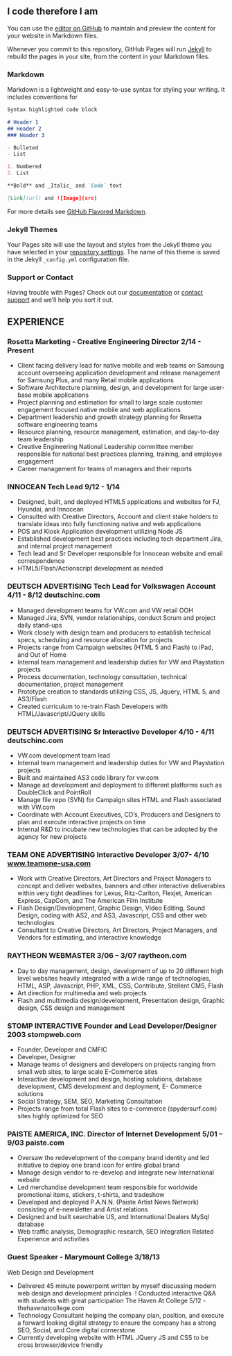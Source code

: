 ## I code therefore I am

You can use the [editor on GitHub](https://github.com/PaulAlbertson/PaulAlbertson.github.io/edit/master/README.md) to maintain and preview the content for your website in Markdown files.

Whenever you commit to this repository, GitHub Pages will run [Jekyll](https://jekyllrb.com/) to rebuild the pages in your site, from the content in your Markdown files.

### Markdown

Markdown is a lightweight and easy-to-use syntax for styling your writing. It includes conventions for

```markdown
Syntax highlighted code block

# Header 1
## Header 2
### Header 3

- Bulleted
- List

1. Numbered
2. List

**Bold** and _Italic_ and `Code` text

[Link](url) and ![Image](src)
```

For more details see [GitHub Flavored Markdown](https://guides.github.com/features/mastering-markdown/).

### Jekyll Themes

Your Pages site will use the layout and styles from the Jekyll theme you have selected in your [repository settings](https://github.com/PaulAlbertson/PaulAlbertson.github.io/settings). The name of this theme is saved in the Jekyll `_config.yml` configuration file.

### Support or Contact

Having trouble with Pages? Check out our [documentation](https://help.github.com/categories/github-pages-basics/) or [contact support](https://github.com/contact) and we’ll help you sort it out.



## EXPERIENCE
### Rosetta Marketing - Creative Engineering Director 2/14 - Present
- Client facing delivery lead for native mobile and web teams on Samsung account overseeing application development and release management for Samsung Plus, and many Retail mobile applications
- Software Architecture planning, design, and development for large user-base mobile applications
- Project planning and estimation for small to large scale customer engagement focused native mobile and web
applications
- Department leadership and growth strategy planning for Rosetta software engineering teams
- Resource planning, resource management, estimation, and day-to-day team leadership
- Creative Engineering National Leadership committee member responsible for national best practices planning, training,
and employee engagement
- Career management for teams of managers and their reports

### INNOCEAN Tech Lead 9/12 - 1/14
- Designed, built, and deployed HTML5 applications and websites for FJ, Hyundai, and Innocean
- Consulted with Creative Directors, Account and client stake holders to translate ideas into fully functioning native and
web applications
- POS and Kiosk Application development utilizing Node JS
- Established development best practices including tech department Jira, and internal project management
- Tech lead and Sr Developer responsible for Innocean website and email correspondence
- HTML5/Flash/Actionscript development as needed

### DEUTSCH ADVERTISING Tech Lead for Volkswagen Account 4/11 - 8/12 deutschinc.com
- Managed development teams for VW.com and VW retail OOH
- Managed Jira, SVN, vendor relationships, conduct Scrum and project daily stand-ups
- Work closely with design team and producers to establish technical specs, scheduling and resource allocation for
projects
- Projects range from Campaign websites (HTML 5 and Flash) to iPad, and Out of Home
- Internal team management and leadership duties for VW and Playstation projects
- Process documentation, technology consultation, technical documentation, project management
- Prototype creation to standards utilizing CSS, JS, Jquery, HTML 5, and AS3/Flash
- Created curriculum to re-train Flash Developers with HTML/Javascript/JQuery skills

### DEUTSCH ADVERTISING Sr Interactive Developer 4/10 - 4/11 deutschinc.com
- VW.com development team lead
- Internal team management and leadership duties for VW and Playstation projects
- Built and maintained AS3 code library for vw.com
- Manage ad development and deployment to different platforms such as DoubleClick and PointRoll
- Manage file repo (SVN) for Campaign sites HTML and Flash associated with VW.com
- Coordinate with Account Executives, CD’s, Producers and Designers to plan and execute interactive projects on time
- Internal R&D to incubate new technologies that can be adopted by the agency for new projects

### TEAM ONE ADVERTISING Interactive Developer 3/07- 4/10 www.teamone-usa.com
- Work with Creative Directors, Art Directors and Project Managers to concept and deliver websites, banners and other
interactive deliverables within very tight deadlines for Lexus, Ritz-Carlton, Flexjet, American Express, CapCom, and The
American Film Institute
- Flash Design/Development, Graphic Design, Video Editing, Sound Design, coding with AS2, and AS3, Javascript, CSS and
other web technologies
- Consultant to Creative Directors, Art Directors, Project Managers, and Vendors for estimating, and interactive knowledge

### RAYTHEON WEBMASTER 3/06 – 3/07 raytheon.com
- Day to day management, design, development of up to 20 different high level websites heavily integrated with a wide
range of technologies, HTML, ASP, Javascript, PHP, XML, CSS, Contribute, Stellent CMS, Flash
- Art direction for multimedia and web projects
- Flash and multimedia design/development, Presentation design, Graphic design, CSS design and management

### STOMP INTERACTIVE Founder and Lead Developer/Designer 2003 stompweb.com
- Founder, Developer and CMFIC
- Developer, Designer
- Manage teams of designers and developers on projects ranging from small web sites, to large scale E-Commerce sites
- Interactive development and design, hosting solutions, database development, CMS development and deployment, E-
Commerce solutions
- Social Strategy, SEM, SEO, Marketing Consultation
- Projects range from total Flash sites to e-commerce (spydersurf.com) sites highly optimized for SEO

### PAISTE AMERICA, INC. Director of Internet Development 5/01 – 9/03 paiste.com
- Oversaw the redevelopment of the company brand identity and led initiative to deploy one brand icon for entire global
brand
- Manage design vendor to re-develop and integrate new International website
- Led merchandise development team responsible for worldwide promotional items, stickers, t-shirts, and tradeshow
- Developed and deployed P.A.N.N. (Paiste Artist News Network) consisting of e-newsletter and Artist relations
- Designed and built searchable US, and International Dealers MySql database
- Web traffic analysis, Demographic research, SEO integration
Related Experience and activities

### Guest Speaker - Marymount College 3/18/13
Web Design and Development
- Delivered 45 minute powerpoint written by myself discussing modern web design and development principles ·! Conducted interactive Q&A with students with great participation
The Haven At College 5/12 - thehavenatcollege.com
- Technology Consultant helping the company plan, position, and execute a forward looking digital strategy to ensure the
company has a strong SEO, Social, and Core digital cornerstone
- Currently developing website with HTML JQuery JS and CSS to be cross browser/device friendly

